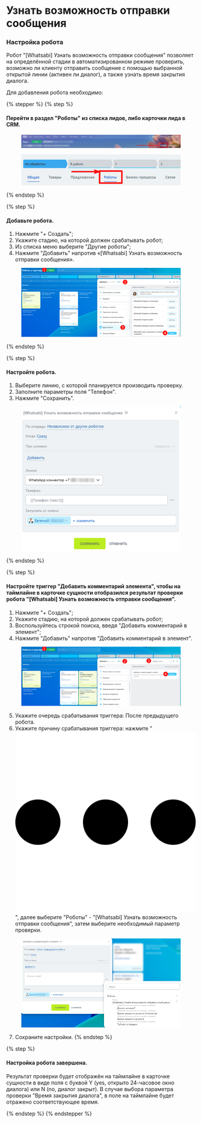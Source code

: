 # Узнать возможность отправки сообщения

### Настройка робота

Робот "\[Whatsabi] Узнать возможность отправки сообщения" позволяет на определённой стадии в автоматизированном режиме проверить, возможно ли клиенту отправить сообщение с помощью выбранной открытой линии (активен ли диалог), а также узнать время закрытия диалога.

Для добавления робота необходимо:

{% stepper %}
{% step %}
#### Перейти в раздел "Роботы" из списка лидов, либо карточки лида в CRM.

<figure><img src="../../.gitbook/assets/image (1) (1) (1).png" alt=""><figcaption></figcaption></figure>

<figure><img src="../../.gitbook/assets/image (1) (1) (1) (1).png" alt=""><figcaption></figcaption></figure>
{% endstep %}

{% step %}
#### Добавьте робота.

1. Нажмите "+ Создать";&#x20;
2. Укажите стадию, на которой должен срабатывать робот;&#x20;
3. Из списка меню выберите "Другие роботы";
4. Нажмите "Добавить" напротив «\[Whatsabi] Узнать возможность отправки сообщения».

<figure><img src="../../.gitbook/assets/image (310).png" alt=""><figcaption></figcaption></figure>
{% endstep %}

{% step %}
#### Настройте робота.

1. Выберите линию, с которой планируется производить проверку.
2. Заполните параметры поля "Телефон".
3. Нажмите "Сохранить".

<figure><img src="../../.gitbook/assets/image (311).png" alt=""><figcaption></figcaption></figure>
{% endstep %}

{% step %}
#### Настройте триггер "Добавить комментарий элемента", чтобы на таймлайне в карточке сущности отобразился результат проверки робота "\[Whatsabi] Узнать возможность отправки сообщения".

1. Нажмите "+ Создать";&#x20;
2. Укажите стадию, на которой должен срабатывать робот;&#x20;
3. Воспользуйтесь строкой поиска, введя "Добавить комментарий в элемент";
4. Нажмите "Добавить" напротив  "Добавить комментарий в элемент".

<figure><img src="../../.gitbook/assets/image (307).png" alt=""><figcaption></figcaption></figure>

5. Укажите очередь срабатывания триггера: После предыдущего робота.
6. Укажите причину срабатывания триггера: нажмите "<img src="../../.gitbook/assets/image (309).png" alt="" data-size="line">", далее выберите "Роботы" - "\[Whatsabi] Узнать возможность отправки сообщения", затем выберите необходимый параметр проверки.

<figure><img src="../../.gitbook/assets/image (312).png" alt=""><figcaption></figcaption></figure>

7. Сохраните настройки.&#x20;
{% endstep %}

{% step %}
#### Настройка робота завершена.

Результат проверки будет отображён на таймлайне в карточке сущности в виде поля с буквой Y (yes, открыто 24-часовое окно диалога) или N (no, диалог закрыт). В случае выбора параметра проверки "Время закрытия диалога", в поле на таймлайне будет отражено соответствующее время.


{% endstep %}
{% endstepper %}
